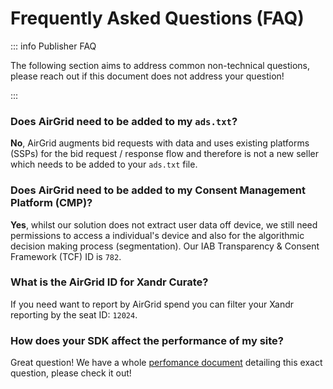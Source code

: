 # Frequently Asked Questions (FAQ)

::: info Publisher FAQ

The following section aims to address common non-technical questions,
please reach out if this document does not address your question!

:::

### Does AirGrid need to be added to my `ads.txt`?

**No**, AirGrid augments bid requests with data and uses existing
platforms (SSPs) for the bid request / response flow and therefore is not
a new seller which needs to be added to your `ads.txt` file.

### Does AirGrid need to be added to my Consent Management Platform (CMP)?

**Yes**, whilst our solution does not extract user data off device, we still need
permissions to access a individual's device and also for the algorithmic decision making
process (segmentation). Our IAB Transparency & Consent Framework (TCF) ID is `782`.

### What is the AirGrid ID for Xandr Curate?

If you need want to report by AirGrid spend you can filter your Xandr reporting
by the seat ID: `12024`.

### How does your SDK affect the performance of my site?

Great question! We have a whole [perfomance document](./performance.md) detailing this exact question,
please check it out!
